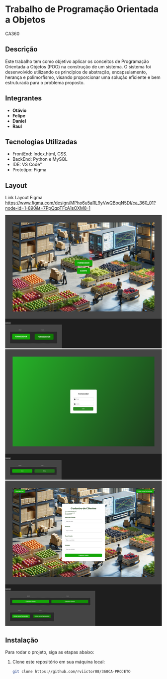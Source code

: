# Trabalho de Programação Orientada a Objetos

CA360

## Descrição

Este trabalho tem como objetivo aplicar os conceitos de Programação Orientada a Objetos (POO) na construção de um sistema. O sistema foi desenvolvido utilizando os princípios de abstração, encapsulamento, herança e polimorfismo, visando proporcionar uma solução eficiente e bem estruturada para o problema proposto.

## Integrantes

- **Otávio**
- **Felipe**
- **Daniel**
- **Raul**

## Tecnologias Utilizadas

- FrontEnd: Index.html, CSS.
- BackEnd: Python e MySQL
- IDE: VS Code"
- Prototipo: Figma

## Layout

Link Layout Figma https://www.figma.com/design/MPho6u5aRL9yVwQBoqN5DI/ca_360_01?node-id=1-890&t=7PpQqpTFcA1sOXM8-1

<img src="https://raw.githubusercontent.com/rviictor08/360CA-PROJETO/main/Layout/Layout_complet/ca360_inicio.png" alt="inicio">
<img src="https://raw.githubusercontent.com/rviictor08/360CA-PROJETO/main/Layout/Layout_complet/ca360_login.png" alt="login">
<img src="https://raw.githubusercontent.com/rviictor08/360CA-PROJETO/main/Layout/Layout_complet/ca360_index.png" alt="clientes">

## Instalação

Para rodar o projeto, siga as etapas abaixo:

1. Clone este repositório em sua máquina local:
   ```bash
   git clone https://github.com/rviictor08/360CA-PROJETO
   ```
